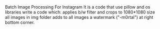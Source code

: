 Batch Image Processing For Instagram
It is a code that use pillow and os libraries write a code which: applies b/w filter and crops to 1080*1080 size all images in img folder adds to all images a watermark ("-m0rtal") at right bottom corner.
